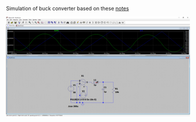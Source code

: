 Simulation of buck converter based on these [notes](http://web.stanford.edu/class/ee152/resources/ee152_notes.pdf)


<p align="center">
<img src="Buck.png" width="1000" />
</p>
